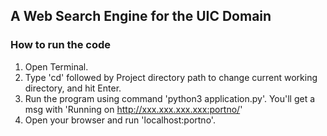 ## A Web Search Engine for the UIC Domain  

### How to run the code
1. Open Terminal. 
2. Type 'cd' followed by Project directory path to change current working directory, and hit Enter.   
3. Run the program using command 'python3 application.py'. You'll get a msg with 'Running on http://xxx.xxx.xxx.xxx:portno/'  
4. Open your browser and run 'localhost:portno'.  